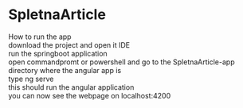 # SpletnaArticle
How to run the app<br />
download the project and open it IDE<br />
run the springboot application<br />
open commandpromt or powershell and go to the SpletnaArticle-app directory where the angular app is<br />
type ng serve <br />
this should run the angular application<br />
you can now see the webpage on localhost:4200<br />

